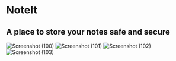 # NoteIt
## A place to store your notes safe and secure
![Screenshot (100)](https://user-images.githubusercontent.com/76680199/156353337-c956c9a2-fcf3-4389-869f-58688f821036.png)
![Screenshot (101)](https://user-images.githubusercontent.com/76680199/156353406-09fa44b5-b6ad-469c-8f87-3944c77e9ad0.png)
![Screenshot (102)](https://user-images.githubusercontent.com/76680199/156353420-711b0f5e-1a49-4e8e-a69a-96ff1127766b.png)
![Screenshot (103)](https://user-images.githubusercontent.com/76680199/156353446-8c51037c-3df0-4162-9e09-f3a916232476.png)
